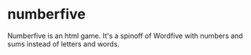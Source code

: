 # numberfive
Numberfive is an html game. It's a spinoff of Wordfive with numbers and sums instead of letters and words.
